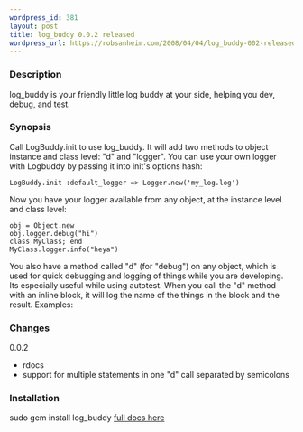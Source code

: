 ```yaml
--- 
wordpress_id: 381
layout: post
title: log_buddy 0.0.2 released
wordpress_url: https://robsanheim.com/2008/04/04/log_buddy-002-released/
---
```

<h3>Description</h3>
log_buddy is your friendly little log buddy at your side, helping you dev, debug, and test.

<h3>Synopsis</h3>

Call LogBuddy.init to use log_buddy.  It will add two methods to object instance and class level: "d" and "logger".  You can
use your own logger with Logbuddy by passing it into init's options hash:
    
    LogBuddy.init :default_logger => Logger.new('my_log.log')
    
Now you have your logger available from any object, at the instance level and class level:

    obj = Object.new
    obj.logger.debug("hi")
    class MyClass; end
    MyClass.logger.info("heya")

You also have a method called "d" (for "debug") on any object, which is used for quick debugging and logging of things while you are developing.  Its especially useful while using autotest.  When you call the "d" method with an inline block, it will log the name of the things
in the block and the result.  Examples:

<h3>Changes</h3>

0.0.2
* rdocs
* support for multiple statements in one "d" call separated by semicolons

<h3>Installation</h3>
sudo gem install log_buddy
<a href="https://thinkrelevance.rubyforge.org/log_buddy">full docs here</a>
